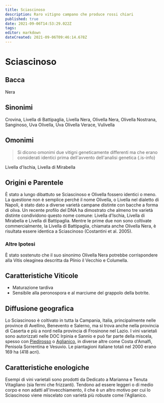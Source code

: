 ```yaml
---
title: Sciascinoso
description: Raro vitigno campano che produce rossi chiari
published: true
date: 2021-09-06T14:53:29.022Z
tags: 
editor: markdown
dateCreated: 2021-09-06T09:46:14.678Z
---
```


# Sciascinoso

## Bacca
Nera
## Sinonimi
 Crovina, Livella di Battipaglia, Livella Nera, Olivella Nera, Olivella Nostrana, Sanginoso, Uva Olivella, Uva Olivella Verace, Vulivella

## Omonimi
> Si dicono omonimi due vitigni geneticamente differenti ma che erano considerati identici prima dell'avvento dell'analisi genetica
{.is-info}

Livella d'Ischia, Livella di Mirabella


## Origini e Parentele

È stato a lungo dibattuto se Sciascinoso e Olivella fossero identici o meno. La questione non è semplice perché il nome Olivella, o Livella nel dialetto di Napoli, è stato dato a diverse varietà campane distinte con bacche a forma di oliva. Un recente profilo del DNA ha dimostrato che almeno tre varietà distinte condividono questo nome comune: Livella d'Ischia, Livella di Mirabella e Livella di Battipaglia. Mentre le prime due non sono coltivate commercialmente, la Livella di Battipaglia, chiamata anche Olivella Nera, è risultata essere identica a Sciascinoso (Costantini et al. 2005).

### Altre Ipotesi

È stato sostenuto che il suo sinonimo Olivella Nera potrebbe corrispondere alla Vitis oleaginea descritta da Plinio il Vecchio e Columella.

## Caratteristiche Viticole

- Maturazione tardiva
- Sensibile alla peronospora e al marciume del grappolo della botrite.

## Diffusione geografica

Lo Sciascinoso è coltivato in tutta la Campania, Italia, principalmente nelle province di Avellino, Benevento e Salerno, ma si trova anche nella provincia di Caserta e più a nord nella provincia di Frosinone nel Lazio. I vini varietali sono autorizzati nelle DOC Irpinia e Sannio e può far parte della miscela, spesso con [Piedirosso](/vitigni/bacca-nera/piedirosso) o [Aglianico](/vitigni/bacca-nera/aglianico), in diverse altre come Costa d'Amalfi, Penisola Sorrentina e Vesuvio. Le piantagioni italiane totali nel 2000 erano 169 ha (418 acri).

## Caratteristiche enologiche

Esempi di vini varietali sono prodotti da Dedicato a Marianna e Tenuta Vitagliano (sia fermi che frizzanti). Tendono ad essere leggeri o di medio corpo e non adatti all'invecchiamento, il che è un altro motivo per cui lo Sciascinoso viene miscelato con varietà più robuste come l'Aglianico.